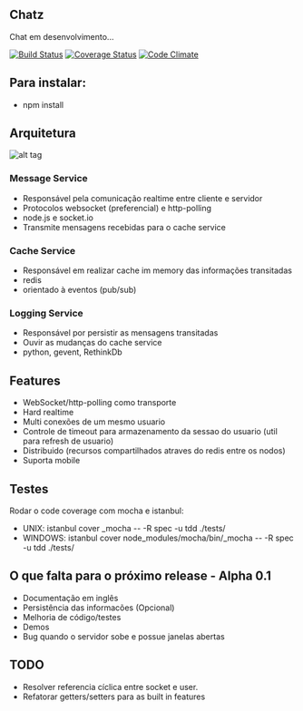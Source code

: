 ## Chatz

Chat em desenvolvimento...

[![Build Status](https://api.travis-ci.org/jefperito/chatz.png)](http://travis-ci.org/#!/jefperito/chatz)
[![Coverage Status](https://coveralls.io/repos/jefperito/chatz/badge.png)](https://coveralls.io/r/jefperito/chatz)
[![Code Climate](https://codeclimate.com/github/jefperito/chatz.png)](https://codeclimate.com/github/jefperito/chatz)

## Para instalar:
 - npm install

## Arquitetura

![alt tag](https://raw.github.com/jefperito/chatz/master/docs/Diagram.png)

### Message Service
 - Responsável pela comunicação realtime entre cliente e servidor
 - Protocolos websocket (preferencial) e http-polling
 - node.js e socket.io
 - Transmite mensagens recebidas para o cache service

### Cache Service
 - Responsável em realizar cache im memory das informações transitadas
 - redis
 - orientado à eventos (pub/sub)

### Logging Service
 - Responsável por persistir as mensagens transitadas
 - Ouvir as mudanças do cache service
 - python, gevent, RethinkDb

## Features
 - WebSocket/http-polling como transporte
 - Hard realtime
 - Multi conexões de um mesmo usuario
 - Controle de timeout para armazenamento da sessao do usuario (util para refresh de usuario)
 - Distribuido (recursos compartilhados atraves do redis entre os nodos)
 - Suporta mobile

## Testes
Rodar o code coverage com mocha e istanbul:
 - UNIX: istanbul cover _mocha -- -R spec -u tdd ./tests/
 - WINDOWS: istanbul cover node_modules/mocha/bin/_mocha -- -R spec -u tdd ./tests/

## O que falta para o próximo release - Alpha 0.1
 - Documentação em inglês
 - Persistência das informacões (Opcional)
 - Melhoria de código/testes
 - Demos
 - Bug quando o servidor sobe e possue janelas abertas

## TODO
 - Resolver referencia cíclica entre socket e user.
 - Refatorar getters/setters para as built in features
